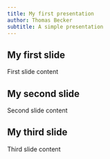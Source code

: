 ```yaml
---
title: My first presentation
author: Thomas Becker
subtitle: A simple presentation
---
```


## My first slide

First slide content

<!-- end_slide -->

## My second slide

Second slide content

<!-- end_slide -->

## My third slide

Third slide content
